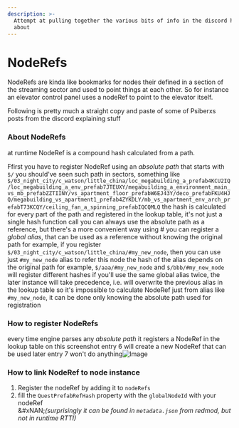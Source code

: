 ```yaml
---
description: >-
  Attempt at pulling together the various bits of info in the discord history
  about
---
```


# NodeRefs

NodeRefs are kinda like bookmarks for nodes their defined in a section of the streaming sector and used to point things at each other. So for instance an elevator control panel uses a nodeRef to point to the elevator itself.

Following is pretty much a straight copy and paste of some of Psiberxs posts from the discord explaining stuff

### About NodeRefs

at runtime NodeRef is a compound hash calculated from a path.

Ffirst you have to register NodeRef using an _absolute path_ that starts with `$/` you should've seen such path in sectors, something like `$/03_night_city/c_watson/little_china/loc_megabuilding_a_prefab4KCU2IQ/loc_megabuilding_a_env_prefab7JTEUXY/megabuilding_a_environment_main_vs_mb_prefabZZTIINY/vs_apartment_floor_prefabW6EJ43Y/deco_prefabFKU4HJQ/megabuilding_vs_apartment1_prefab4ZYKDLY/mb_vs_apartment_env_arch_prefabT73KCQY/ceiling_fan_a_spinning_prefabIQCQMLQ` the hash is calculated for every part of the path and registered in the lookup table, it's not just a single hash function call you can always use the absolute path as a reference, but there's a more convenient way using # you can register a _global alias_, that can be used as a reference without knowing the original path for example, if you register `$/03_night_city/c_watson/little_china/#my_new_node`, then you can use just `#my_new_node` alias to refer this node the hash of the alias depends on the original path for example, `$/aaa/#my_new_node` and `$/bbb/#my_new_node` will register different hashes if you'll use the same global alias twice, the later instance will take precedence, i.e. will overwrite the previous alias in the lookup table so it's impossible to calculate NodeRef just from alias like `#my_new_node`, it can be done only knowing the absolute path used for registration

### &#x20;How to register NodeRefs&#x20;

every time engine parses any _absolute path_ it registers a NodeRef in the lookup table on this screenshot entry 6 will create a new NodeRef that can be used later entry 7 won't do anything![Image](https://media.discordapp.net/attachments/814064062815141909/1083409171325665390/image.png?ex=6741f2eb\&is=6740a16b\&hm=4ee98154adba9b8db84714a5100292d0ea6ebb4a1c9f8eae852941634c830894&=\&format=webp\&quality=lossless)



### How to link NodeRef to node instance

1. Register the nodeRef by adding it to `nodeRefs`
2. fill the `QuestPrefabRefHash`  property with the `globalNodeId` with your nodeRef \
   &#xNAN;_(surprisingly it can be found in `metadata.json` from redmod, but not in runtime RTTI)_&#x20;
